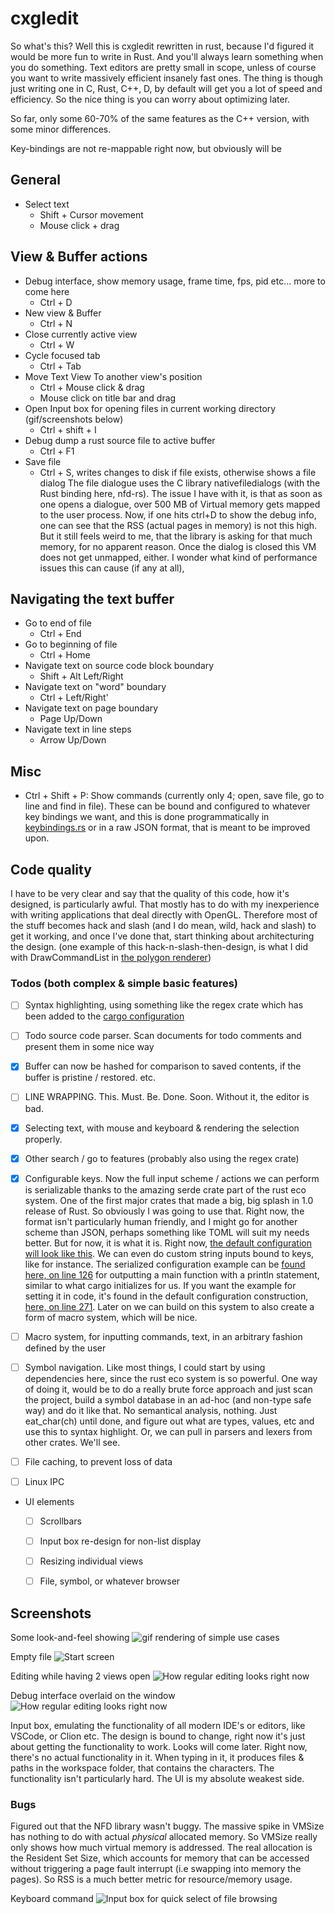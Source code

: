 # cxgledit
So what's this? Well this is cxgledit rewritten in rust, because I'd figured it would be more fun to write in Rust. And you'll always learn something
when you do something. Text editors are pretty small in scope, unless of course you want to write massively efficient insanely fast ones. The thing is though
just writing one in C, Rust, C++, D, by default will get you a lot of speed and efficiency. So the nice thing is you can worry about optimizing later.

So far, only some 60-70% of the same features as the C++ version, with some minor differences.


Key-bindings are not re-mappable right now, but obviously will be

## General
- Select text
  - Shift + Cursor movement
  - Mouse click + drag

## View & Buffer actions 
- Debug interface, show memory usage, frame time, fps, pid etc... more to come here
  - Ctrl + D
- New view & Buffer
  - Ctrl + N
- Close currently active view
  - Ctrl + W
- Cycle focused tab
  - Ctrl + Tab
- Move Text View To another view's position
  - Ctrl + Mouse click & drag
  - Mouse click on title bar and drag
- Open Input box for opening files in current working directory (gif/screenshots below)
  - Ctrl + shift + I
- Debug dump a rust source file to active buffer
  - Ctrl + F1
- Save file
  - Ctrl + S, writes changes to disk if file exists, otherwise shows a file dialog
    The file dialogue uses the C library nativefiledialogs (with the Rust binding here, nfd-rs).
    The issue I have with it, is that as soon as one opens a dialogue, over 500 MB of Virtual memory
    gets mapped to the user process. Now, if one hits ctrl+D to show the debug info, one can see
    that the RSS (actual pages in memory) is not this high. But it still feels weird to me,
    that the library is asking for that much memory, for no apparent reason. Once the dialog is closed
    this VM does not get unmapped, either. I wonder what kind of performance issues this can cause (if any at all),
## Navigating the text buffer
- Go to end of file
  - Ctrl + End
- Go to beginning of file
  - Ctrl + Home
- Navigate text on source code block boundary
  - Shift + Alt Left/Right
- Navigate text on "word" boundary
  - Ctrl + Left/Right'
- Navigate text on page boundary
  - Page Up/Down
- Navigate text in line steps
  - Arrow Up/Down

## Misc
- Ctrl + Shift + P: Show commands (currently only 4; open, save file, go to line and find in file). These can be bound and configured to whatever key bindings we want, and this is done programmatically in [keybindings.rs](src/cmd/keybindings.rs) or in a raw JSON format, that is meant to be improved upon.



## Code quality
I have to be very clear and say that the quality of this code, how it's designed, is particularly awful. That mostly has to do with my inexperience
with writing applications that deal directly with OpenGL. Therefore most of the stuff becomes hack and slash (and I do mean, wild, hack and slash) to
get it working, and once I've done that, start thinking about architecturing the design. (one example of this hack-n-slash-then-design, is what I
did with DrawCommandList in [the polygon renderer](src/opengl/rectangle.rs))


### Todos (both complex & simple basic features)
- [ ] Syntax highlighting, using something like the regex crate which has been added to the [cargo configuration](Cargo.toml)
- [ ] Todo source code parser. Scan documents for todo comments and present them in some nice way
- [x] Buffer can now be hashed for comparison to saved contents, if the buffer is pristine / restored.
      etc.
- [ ] LINE WRAPPING. This. Must. Be. Done. Soon. Without it, the editor is bad.
- [x] Selecting text, with mouse and keyboard & rendering the selection properly.
- [x] Other search / go to features (probably also using the regex crate)
- [x] Configurable keys. Now the full input scheme / actions we can perform is serializable thanks to the amazing serde crate part of the rust eco system. One of the first major crates that made a big, big splash in 1.0 release of Rust. So obviously I was going to use that. Right now, the format isn't particularly human friendly, and I might go for another scheme than JSON, perhaps something like TOML will suit my needs better. But for now, it is what it is. Right now, [the default configuration will look like this](default.cfg). We can even do custom string inputs bound to keys, like for instance. The serialized configuration example can be [found here, on line 126](default.cfg#L126) for outputting a main function with a println statement, similar to what cargo initializes for us. If you want the example for setting it in code, it's found in the default configuration construction, [here, on line 271](src/cmd/keybindings.rs#L271). Later on we can build on this system to also create a form of macro system, which will be nice.
- [ ] Macro system, for inputting commands, text, in an arbitrary fashion defined by the user

- [ ] Symbol navigation. Like most things, I could start by using dependencies here, since the rust eco system is so powerful.
      One way of doing it, would be to do a really brute force approach and just scan the project, build a symbol database in an ad-hoc (and non-type safe way)
      and do it like that. No semantical analysis, nothing. Just eat_char(ch) until done, and figure out what are types, values, etc and use this to syntax highlight.
      Or, we can pull in parsers and lexers from other crates. We'll see. 
- [ ] File caching, to prevent loss of data
- [ ] Linux IPC

- UI elements
  - [ ] Scrollbars
  - [ ] Input box re-design for non-list display
  - [ ] Resizing individual views
  - [ ] File, symbol, or whatever browser





## Screenshots

Some look-and-feel showing
![gif rendering of simple use cases](docs/img/rendering.gif)

Empty file
![Start screen](docs/img/empty_file.png)

Editing while having 2 views open
![How regular editing looks right now](docs/img/editing.png)

Debug interface overlaid on the window
![How regular editing looks right now](docs/img/debug_interface.png)

Input box, emulating the functionality of all modern IDE's or editors, like VSCode, or Clion etc. The design
is bound to change, right now it's just about getting the functionality to work. Looks will come later.
Right now, there's no actual functionality in it. When typing in it, it produces files & paths in the workspace
folder, that contains the characters. The functionality isn't particularly hard. The UI is my absolute weakest side.

### Bugs
Figured out that the NFD library wasn't buggy. The massive spike in VMSize has nothing to do with actual *physical* allocated memory. So VMSize really only shows how much virtual memory is addressed. The real allocation is the Resident Set Size,
which accounts for memory that can be accessed without triggering a page fault interrupt (i.e swapping into memory the pages).
So RSS is a much better metric for resource/memory usage.

Keyboard command
![Input box for quick select of file browsing](docs/img/example.png)